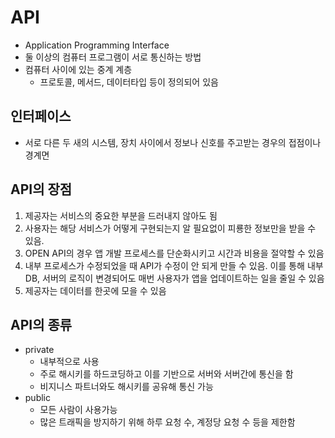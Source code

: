 # API
* Application Programming Interface
* 둘 이상의 컴퓨터 프로그램이 서로 통신하는 방법
* 컴퓨터 사이에 있는 중계 계층
    * 프로토콜, 메서드, 데이터타입 등이 정의되어 있음
## 인터페이스
* 서로 다른 두 새의 시스템, 장치 사이에서 정보나 신호를 주고받는 경우의 접점이나 경계면
## API의 장점
1. 제공자는 서비스의 중요한 부분을 드러내지 않아도 됨
2. 사용자는 해당 서비스가 어떻게 구현되는지 알 필요없이 피룡한 정보만을 받을 수 있음.
3. OPEN API의 경우 앱 개발 프로세스를 단순화시키고 시간과 비용을 절약할 수 있음
4. 내부 프로세스가 수정되었을 때 API가 수정이 안 되게 만들 수 있음. 이를 통해 내부 DB, 서버의 로직이 변경되어도 매번 사용자가 앱을 업데이트하는 일을 줄일 수 있음
5. 제공자는 데이터를 한곳에 모을 수 있음
## API의 종류
* private
    * 내부적으로 사용
    * 주로 해시키를 하드코딩하고 이를 기반으로 서버와 서버간에 통신을 함
    * 비지니스 파트너와도 해시키를 공유해 통신 가능
* public
    * 모든 사람이 사용가능
    * 많은 트래픽을 방지하기 위해 하루 요청 수, 계정당 요청 수 등을 제한함